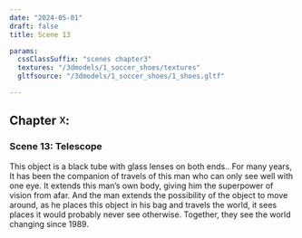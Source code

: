 ```yaml
---
date: "2024-05-01"
draft: false
title: Scene 13

params:
  cssClassSuffix: "scenes chapter3"
  textures: "/3dmodels/1_soccer_shoes/textures"
  gltfsource: "/3dmodels/1_soccer_shoes/1_shoes.gltf"

---
```

<h2 >Chapter &#9747;:</h2>
<h3>Scene 13: Telescope</h3>
<canvas id="c"></canvas>
<p>This object is a black tube with glass lenses on both ends.. For many years, It has been the companion of travels of this man who can only see well with one eye. It extends this man’s own body, giving him the superpower of vision from afar. And the man extends the possibility of the object to move around, as he places this object in his bag and travels the world, it sees places it would probably never see otherwise. Together, they see the world changing since 1989.</p>


